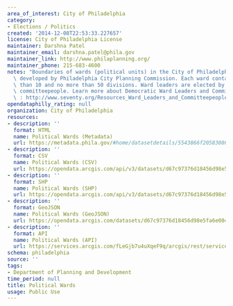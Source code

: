 ```yaml
---
area_of_interest: City of Philadelphia
category:
- Elections / Politics
created: '2014-12-08T22:53:33.227657'
license: City of Philadelphia License
maintainer: Darshna Patel
maintainer_email: darshna.patel@phila.gov
maintainer_link: http://www.philaplanning.org/
maintainer_phone: 215-683-4600
notes: "Boundaries of wards (political units) in the City of Philadelphia. Data was\
  \ developed by Philadelphia City Planning Commission. Each ward contains no fewer\
  \ than 10 and no more than 50 divisions. Ward leaders are elected by their party's\
  \ committeepeople. Learn more about Democratic Ward Leaders and Committeepeople\
  \ : http://www.seventy.org/Resources_Ward_Leaders_and_Committeepeople.aspx"
opendataphilly_rating: null
organization: City of Philadelphia
resources:
- description: ''
  format: HTML
  name: Political Wards (Metadata)
  url: https://metadata.phila.gov/#home/datasetdetails/5543866f20583086178c4f26/representationdetails/55438ab89b989a05172d0d5d/
- description: ''
  format: CSV
  name: Political Wards (CSV)
  url: https://opendata.arcgis.com/api/v3/datasets/d67c97376d18456d98e5fa6e00415ad4_0/downloads/data?format=csv&spatialRefId=4326
- description: ''
  format: SHP
  name: Political Wards (SHP)
  url: https://opendata.arcgis.com/api/v3/datasets/d67c97376d18456d98e5fa6e00415ad4_0/downloads/data?format=shp&spatialRefId=4326
- description: ''
  format: GeoJSON
  name: Political Wards (GeoJSON)
  url: https://opendata.arcgis.com/datasets/d67c97376d18456d98e5fa6e00415ad4_0.geojson
- description: ''
  format: API
  name: Political Wards (API)
  url: https://services.arcgis.com/fLeGjb7u4uXqeF9q/arcgis/rest/services/Political_Wards/FeatureServer/0/query?outFields=*&where=1%3D1
schema: philadelphia
source: ''
tags:
- Department of Planning and Development
time_period: null
title: Political Wards
usage: Public Use
---
```

